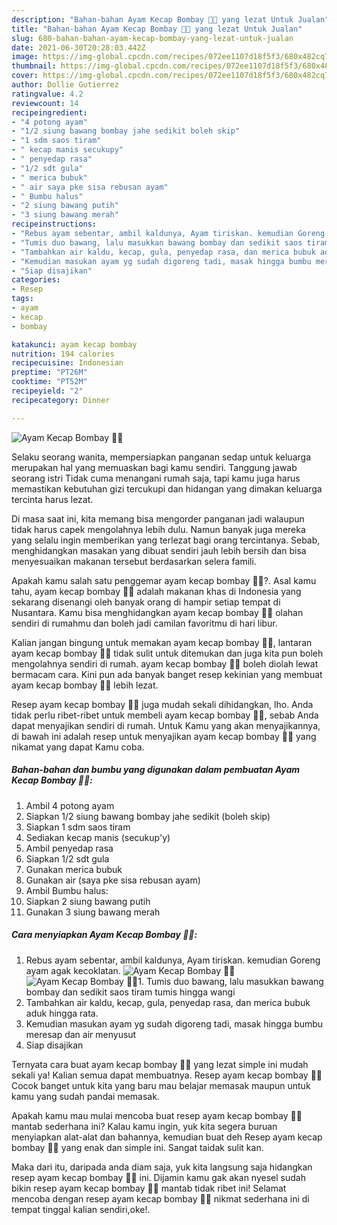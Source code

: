 ```yaml
---
description: "Bahan-bahan Ayam Kecap Bombay 🐔🧅 yang lezat Untuk Jualan"
title: "Bahan-bahan Ayam Kecap Bombay 🐔🧅 yang lezat Untuk Jualan"
slug: 680-bahan-bahan-ayam-kecap-bombay-yang-lezat-untuk-jualan
date: 2021-06-30T20:28:03.442Z
image: https://img-global.cpcdn.com/recipes/072ee1107d18f5f3/680x482cq70/ayam-kecap-bombay-🐔🧅-foto-resep-utama.jpg
thumbnail: https://img-global.cpcdn.com/recipes/072ee1107d18f5f3/680x482cq70/ayam-kecap-bombay-🐔🧅-foto-resep-utama.jpg
cover: https://img-global.cpcdn.com/recipes/072ee1107d18f5f3/680x482cq70/ayam-kecap-bombay-🐔🧅-foto-resep-utama.jpg
author: Dollie Gutierrez
ratingvalue: 4.2
reviewcount: 14
recipeingredient:
- "4 potong ayam"
- "1/2 siung bawang bombay jahe sedikit boleh skip"
- "1 sdm saos tiram"
- " kecap manis secukupy"
- " penyedap rasa"
- "1/2 sdt gula"
- " merica bubuk"
- " air saya pke sisa rebusan ayam"
- " Bumbu halus"
- "2 siung bawang putih"
- "3 siung bawang merah"
recipeinstructions:
- "Rebus ayam sebentar, ambil kaldunya, Ayam tiriskan. kemudian Goreng ayam agak kecoklatan."
- "Tumis duo bawang, lalu masukkan bawang bombay dan sedikit saos tiram tumis hingga wangi"
- "Tambahkan air kaldu, kecap, gula, penyedap rasa, dan merica bubuk aduk hingga rata."
- "Kemudian masukan ayam yg sudah digoreng tadi, masak hingga bumbu meresap dan air menyusut"
- "Siap disajikan"
categories:
- Resep
tags:
- ayam
- kecap
- bombay

katakunci: ayam kecap bombay 
nutrition: 194 calories
recipecuisine: Indonesian
preptime: "PT26M"
cooktime: "PT52M"
recipeyield: "2"
recipecategory: Dinner

---
```



![Ayam Kecap Bombay 🐔🧅](https://img-global.cpcdn.com/recipes/072ee1107d18f5f3/680x482cq70/ayam-kecap-bombay-🐔🧅-foto-resep-utama.jpg)

Selaku seorang wanita, mempersiapkan panganan sedap untuk keluarga merupakan hal yang memuaskan bagi kamu sendiri. Tanggung jawab seorang istri Tidak cuma menangani rumah saja, tapi kamu juga harus memastikan kebutuhan gizi tercukupi dan hidangan yang dimakan keluarga tercinta harus lezat.

Di masa  saat ini, kita memang bisa mengorder panganan jadi walaupun tidak harus capek mengolahnya lebih dulu. Namun banyak juga mereka yang selalu ingin memberikan yang terlezat bagi orang tercintanya. Sebab, menghidangkan masakan yang dibuat sendiri jauh lebih bersih dan bisa menyesuaikan makanan tersebut berdasarkan selera famili. 



Apakah kamu salah satu penggemar ayam kecap bombay 🐔🧅?. Asal kamu tahu, ayam kecap bombay 🐔🧅 adalah makanan khas di Indonesia yang sekarang disenangi oleh banyak orang di hampir setiap tempat di Nusantara. Kamu bisa menghidangkan ayam kecap bombay 🐔🧅 olahan sendiri di rumahmu dan boleh jadi camilan favoritmu di hari libur.

Kalian jangan bingung untuk memakan ayam kecap bombay 🐔🧅, lantaran ayam kecap bombay 🐔🧅 tidak sulit untuk ditemukan dan juga kita pun boleh mengolahnya sendiri di rumah. ayam kecap bombay 🐔🧅 boleh diolah lewat bermacam cara. Kini pun ada banyak banget resep kekinian yang membuat ayam kecap bombay 🐔🧅 lebih lezat.

Resep ayam kecap bombay 🐔🧅 juga mudah sekali dihidangkan, lho. Anda tidak perlu ribet-ribet untuk membeli ayam kecap bombay 🐔🧅, sebab Anda dapat menyajikan sendiri di rumah. Untuk Kamu yang akan menyajikannya, di bawah ini adalah resep untuk menyajikan ayam kecap bombay 🐔🧅 yang nikamat yang dapat Kamu coba.

<!--inarticleads1-->

##### Bahan-bahan dan bumbu yang digunakan dalam pembuatan Ayam Kecap Bombay 🐔🧅:

1. Ambil 4 potong ayam
1. Siapkan 1/2 siung bawang bombay jahe sedikit (boleh skip)
1. Siapkan 1 sdm saos tiram
1. Sediakan  kecap manis (secukup&#39;y)
1. Ambil  penyedap rasa
1. Siapkan 1/2 sdt gula
1. Gunakan  merica bubuk
1. Gunakan  air (saya pke sisa rebusan ayam)
1. Ambil  Bumbu halus:
1. Siapkan 2 siung bawang putih
1. Gunakan 3 siung bawang merah




<!--inarticleads2-->

##### Cara menyiapkan Ayam Kecap Bombay 🐔🧅:

1. Rebus ayam sebentar, ambil kaldunya, Ayam tiriskan. kemudian Goreng ayam agak kecoklatan.
<img src="https://img-global.cpcdn.com/steps/0d77c7bc3dca298e/160x128cq70/ayam-kecap-bombay-🐔🧅-langkah-memasak-1-foto.jpg" alt="Ayam Kecap Bombay 🐔🧅"><img src="https://img-global.cpcdn.com/steps/ac0ce64fa9b74bee/160x128cq70/ayam-kecap-bombay-🐔🧅-langkah-memasak-1-foto.jpg" alt="Ayam Kecap Bombay 🐔🧅">1. Tumis duo bawang, lalu masukkan bawang bombay dan sedikit saos tiram tumis hingga wangi
1. Tambahkan air kaldu, kecap, gula, penyedap rasa, dan merica bubuk aduk hingga rata.
1. Kemudian masukan ayam yg sudah digoreng tadi, masak hingga bumbu meresap dan air menyusut
1. Siap disajikan




Ternyata cara buat ayam kecap bombay 🐔🧅 yang lezat simple ini mudah sekali ya! Kalian semua dapat membuatnya. Resep ayam kecap bombay 🐔🧅 Cocok banget untuk kita yang baru mau belajar memasak maupun untuk kamu yang sudah pandai memasak.

Apakah kamu mau mulai mencoba buat resep ayam kecap bombay 🐔🧅 mantab sederhana ini? Kalau kamu ingin, yuk kita segera buruan menyiapkan alat-alat dan bahannya, kemudian buat deh Resep ayam kecap bombay 🐔🧅 yang enak dan simple ini. Sangat taidak sulit kan. 

Maka dari itu, daripada anda diam saja, yuk kita langsung saja hidangkan resep ayam kecap bombay 🐔🧅 ini. Dijamin kamu gak akan nyesel sudah bikin resep ayam kecap bombay 🐔🧅 mantab tidak ribet ini! Selamat mencoba dengan resep ayam kecap bombay 🐔🧅 nikmat sederhana ini di tempat tinggal kalian sendiri,oke!.

